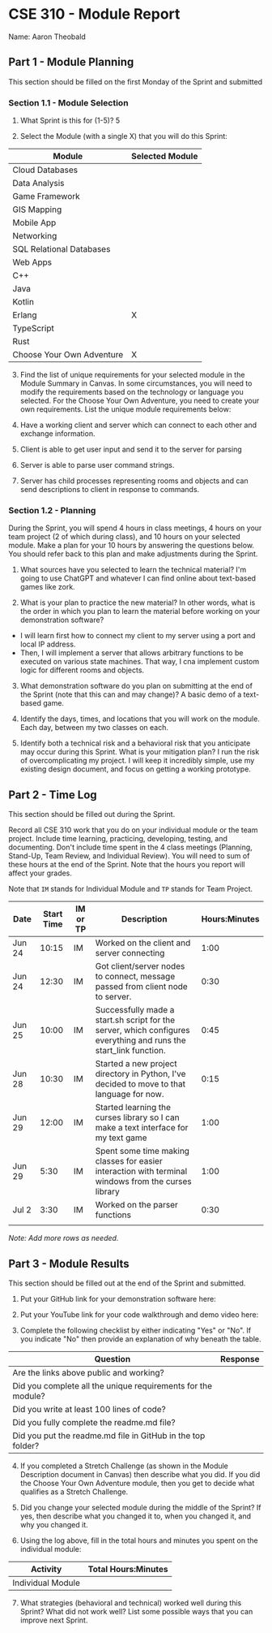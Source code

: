 # CSE 310 - Module Report

Name: Aaron Theobald

## Part 1 - Module Planning

This section should be filled on the first Monday of the Sprint and submitted

### Section 1.1 - Module Selection

1. What Sprint is this for (1-5)?
5

2. Select the Module (with a single X) that you will do this Sprint:

| Module                    | Selected Module |
| ------------------------- | --------------- |
| Cloud Databases           |                 |
| Data Analysis             |                 |
| Game Framework            |                 |
| GIS Mapping               |                 |
| Mobile App                |                 |
| Networking                |                 |
| SQL Relational Databases  |                 |
| Web Apps                  |                 |
| C++                       |                 |
| Java                      |                 |
| Kotlin                    |                 |
| Erlang                    | X               |
| TypeScript                |                 |
| Rust                      |                 |
| Choose Your Own Adventure | X               |

3. Find the list of unique requirements for your selected module in the Module Summary in Canvas.  In some circumstances, you will need to modify the requirements based on the technology or language you selected.  For the Choose Your Own Adventure, you need to create your own requirements.  List the unique module requirements below:

1. Have a working client and server which can connect to each other and exchange information.
2. Client is able to get user input and send it to the server for parsing
3. Server is able to parse user command strings.
4. Server has child processes representing rooms and objects and can send descriptions to client in response to commands.

### Section 1.2 - Planning

During the Sprint, you will spend 4 hours in class meetings, 4 hours on your team project (2 of which during class), and 10 hours on your selected module.  Make a plan for your 10 hours by answering the questions below.  You should refer back to this plan and make adjustments during the Sprint.

1. What sources have you selected to learn the technical material?
I'm going to use ChatGPT and whatever I can find online about text-based games like zork.

2. What is your plan to practice the new material?  In other words, what is the order in which you plan to learn the material before working on your demonstration software?
- I will learn first how to connect my client to my server using a port and local IP address.
- Then, I will implement a server that allows arbitrary functions to be executed on various state machines. That way, I cna implement custom logic for different rooms and objects.

3. What demonstration software do you plan on submitting at the end of the Sprint (note that this can and may change)?
A basic demo of a text-based game.

1. Identify the days, times, and locations that you will work on the module.
Each day, between my two classes on each.

1. Identify both a technical risk and a behavioral risk that you anticipate may occur during this Sprint.  What is your mitigation plan?
I run the risk of overcomplicating my project.
I will keep it incredibly simple, use my existing design document, and focus on getting a working prototype.


## Part 2 - Time Log

This section should be filled out during the Sprint. 

Record all CSE 310 work that you do on your individual module or the team project.  Include time learning, practicing, developing, testing, and documenting.  Don't include time spent in the 4 class meetings (Planning, Stand-Up, Team Review, and Individual Review).  You will need to sum of these hours at the end of the Sprint. Note that the hours you report will affect your grades.

Note that `IM` stands for Individual Module and `TP` stands for Team Project.  

| Date   | Start Time | IM or TP | Description                                                                                                       | Hours:Minutes |
| ------ | ---------- | -------- | ----------------------------------------------------------------------------------------------------------------- | ------------- |
| Jun 24 | 10:15      | IM       | Worked on the client and server connecting                                                                        | 1:00          |
| Jun 24 | 12:30      | IM       | Got client/server nodes to connect, message passed from client node to server.                                    | 0:30          |
| Jun 25 | 10:00      | IM       | Successfully made a start.sh script for the server, which configures everything and runs the start_link function. | 0:45          |
| Jun 28 | 10:30      | IM       | Started a new project directory in Python, I've decided to move to that language for now.                         | 0:15          |
| Jun 29 | 12:00      | IM       | Started learning the curses library so I can make a text interface for my text game                               | 1:00          |
| Jun 29 | 5:30       | IM       | Spent some time making classes for easier interaction with terminal windows from the curses library               | 1:00          |
| Jul 2  | 3:30       | IM       | Worked on the parser functions                                                                                    | 0:30          |
|        |            |          |                                                                                                                   |               |

_Note: Add more rows as needed._


## Part 3 - Module Results

This section should be filled out at the end of the Sprint and submitted.

1. Put your GitHub link for your demonstration software here: 

2. Put your YouTube link for your code walkthrough and demo video here:

3. Complete the following checklist by either indicating "Yes" or "No". If you indicate "No" then provide an explanation of why beneath the table.

| Question                                                     | Response |
| ------------------------------------------------------------ | -------- |
| Are the links above public and working?                      |          |
| Did you complete all the unique requirements for the module? |          |
| Did you write at least 100 lines of code?                    |          |
| Did you fully complete the readme.md file?                   |          |
| Did you put the readme.md file in GitHub in the top folder?  |          |

4. If you completed a Stretch Challenge (as shown in the Module Description document in Canvas) then describe what you did.  If you did the Choose Your Own Adventure module, then you get to decide what qualifies as a Stretch Challenge.

5. Did you change your selected module during the middle of the Sprint?  If yes, then describe what you changed it to, when you changed it, and why you changed it.

6. Using the log above, fill in the total hours and minutes you spent on the individual module:

| Activity          | Total Hours:Minutes |
| ----------------- | ------------------- |
| Individual Module |                     |

7. What strategies (behavioral and technical) worked well during this Sprint?  What did not work well?  List some possible ways that you can improve next Sprint.

